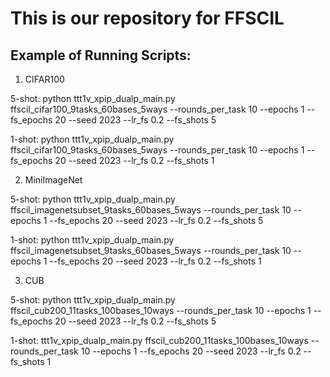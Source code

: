 # This is our repository for FFSCIL


Example of Running Scripts:
---------------------------

1. CIFAR100

5-shot: python ttt1v_xpip_dualp_main.py ffscil_cifar100_9tasks_60bases_5ways --rounds_per_task 10 --epochs 1 --fs_epochs 20 --seed 2023 --lr_fs 0.2  --fs_shots 5

1-shot: python ttt1v_xpip_dualp_main.py ffscil_cifar100_9tasks_60bases_5ways --rounds_per_task 10 --epochs 1 --fs_epochs 20 --seed 2023  --lr_fs 0.2  --fs_shots 1

2. MiniImageNet

5-shot: python ttt1v_xpip_dualp_main.py ffscil_imagenetsubset_9tasks_60bases_5ways --rounds_per_task 10 --epochs 1 --fs_epochs 20 --seed 2023 --lr_fs 0.2 --fs_shots 5

1-shot: python ttt1v_xpip_dualp_main.py ffscil_imagenetsubset_9tasks_60bases_5ways --rounds_per_task 10 --epochs 1 --fs_epochs 20 --seed 2023 --lr_fs 0.2 --fs_shots 1 

3. CUB

5-shot: python ttt1v_xpip_dualp_main.py ffscil_cub200_11tasks_100bases_10ways --rounds_per_task 10 --epochs 1 --fs_epochs 20 --seed 2023 --lr_fs 0.2 --fs_shots 5

1-shot: ttt1v_xpip_dualp_main.py ffscil_cub200_11tasks_100bases_10ways --rounds_per_task 10 --epochs 1 --fs_epochs 20 --seed 2023 --lr_fs 0.2 --fs_shots 1
